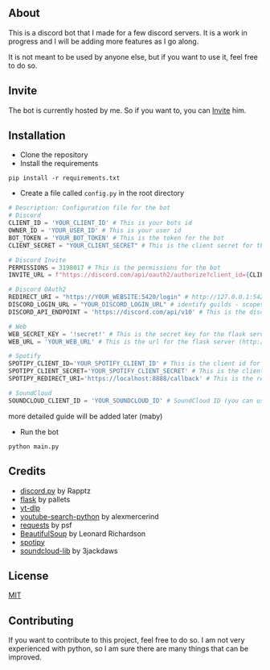 ## About

This is a discord bot that I made for a few discord servers. It is a work in progress and I will be adding more features as I go along.

It is not meant to be used by anyone else, but if you want to use it, feel free to do so.

## Invite

The bot is currently hosted by me. So if you want to, you can [Invite](https://discord.com/api/oauth2/authorize?client_id=1007004463933952120&permissions=3198017&scope=bot) him.

## Installation

- Clone the repository 
- Install the requirements
```
pip install -r requirements.txt
```
- Create a file called `config.py` in the root directory
```python
# Description: Configuration file for the bot
# Discord
CLIENT_ID = 'YOUR_CLIENT_ID' # This is your bots id
OWNER_ID = 'YOUR_USER_ID' # This is your user id
BOT_TOKEN = 'YOUR_BOT_TOKEN' # This is the token for the bot
CLIENT_SECRET = "YOUR_CLIENT_SECRET" # This is the client secret for the bot

# Discord Invite
PERMISSIONS = 3198017 # This is the permissions for the bot
INVITE_URL = f"https://discord.com/api/oauth2/authorize?client_id={CLIENT_ID}&permissions={PERMISSIONS}&scope=bot" # a discord invite url

# Discord OAuth2
REDIRECT_URI = "https://YOUR_WEBSITE:5420/login" # http://127.0.0.1:5420/login is the default redirect uri for the flask server
DISCORD_LOGIN_URL = "YOUR_DISCORD_LOGIN_URL" # identify guilds - scopes are required for the bot to work
DISCORD_API_ENDPOINT = 'https://discord.com/api/v10' # This is the discord api endpoint (more recent version may be available)

# Web
WEB_SECRET_KEY = '!secret!' # This is the secret key for the flask server
WEB_URL = 'YOUR_WEB_URL' # This is the url for the flask server (http://127.0.0.1:5420 is the default url)

# Spotify
SPOTIPY_CLIENT_ID='YOUR_SPOTIFY_CLIENT_ID' # This is the client id for the spotify api
SPOTIPY_CLIENT_SECRET='YOUR_SPOTIFY_CLIENT_SECRET' # This is the client secret for the spotify api
SPOTIPY_REDIRECT_URI='https://localhost:8888/callback' # This is the redirect uri for the spotify api

# SoundCloud
SOUNDCLOUD_CLIENT_ID = 'YOUR_SOUNDCLOUD_ID' # SoundCloud ID (you can use your accounts id -> developer tools)
```
more detailed guide will be added later (maby)
- Run the bot
```
python main.py
```

## Credits

- [discord.py](https://github.com/Rapptz/discord.py) by Rapptz
- [flask](https://github.com/pallets/flask) by pallets
- [yt-dlp](https://github.com/yt-dlp/yt-dlp)
- [youtube-search-python](https://github.com/alexmercerind/youtube-search-python) by alexmercerind
- [requests](https://github.com/psf/requests) by psf
- [BeautifulSoup](https://www.crummy.com/software/BeautifulSoup/) by Leonard Richardson
- [spotipy](https://github.com/spotipy-dev/spotipy)
- [soundcloud-lib](https://github.com/3jackdaws/soundcloud-lib) by 3jackdaws

## License

[MIT](https://choosealicense.com/licenses/mit/)

## Contributing

If you want to contribute to this project, feel free to do so. I am not very experienced with python, so I am sure there are many things that can be improved.
